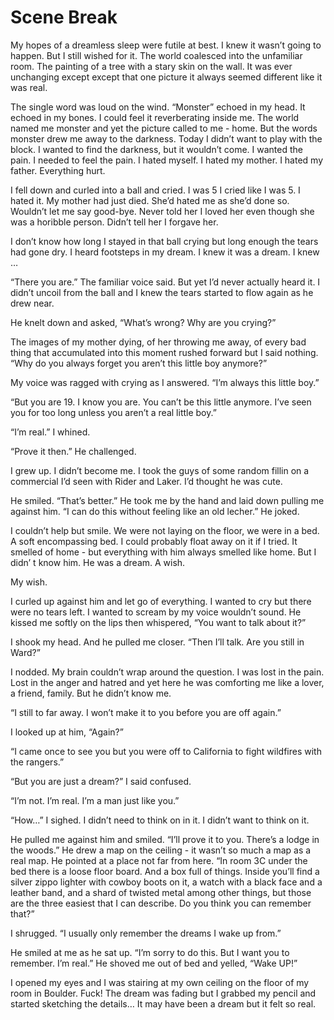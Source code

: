 # Scene Break

My hopes of a dreamless sleep were futile at best. I knew it wasn’t going to happen. But I still wished for it. The world coalesced into the unfamiliar room. The painting of a tree with a stary skin on the wall. It was ever unchanging except except that one picture it always seemed different like it was real.

The single word was loud on the wind. “Monster” echoed in my head. It echoed in my bones. I could feel it reverberating inside me. The world named me monster and yet the picture called to me - home. But the words monster drew me away to the darkness. Today I didn’t want to play with the block. I wanted to find the darkness, but it wouldn’t come. I wanted the pain. I needed to feel the pain. I hated myself. I hated my mother. I hated my father. Everything hurt.

I fell down and curled into a ball and cried. I was 5 I cried like I was 5. I hated it. My mother had just died. She’d hated me as she’d done so. Wouldn’t let me say good-bye. Never told her I loved her even though she was a horibble person. Didn’t tell her I forgave her.

I don’t know how long I stayed in that ball crying but long enough the tears had gone dry. I heard footsteps in my dream. I knew it was a dream. I knew …

“There you are.” The familiar voice said. But yet I’d never actually heard it. I didn’t uncoil from the ball and I knew the tears started to flow again as he drew near.

He knelt down and asked, “What’s wrong? Why are you crying?”

The images of my mother dying, of her throwing me away, of every bad thing that accumulated into this moment rushed forward but I said nothing. “Why do you always forget you aren’t this little boy anymore?”

My voice was ragged with crying as I answered. “I’m always this little boy.”

“But you are 19. I know you are. You can’t be this little anymore. I’ve seen you for too long unless you aren’t a real little boy.”

“I’m real.” I whined.

“Prove it then.” He challenged.

I grew up. I didn’t become me. I took the guys of some random fillin on a commercial I’d seen with Rider and Laker. I’d thought he was cute.

He smiled. “That’s better.” He took me by the hand and laid down pulling me against him. “I can do this without feeling like an old lecher.” He joked.

I couldn’t help but smile. We were not laying on the floor, we were in a bed. A soft encompassing bed. I could probably float away on it if I tried. It smelled of home - but everything with him always smelled like home. But I didn’ t know him. He was a dream. A wish.

My wish.

I curled up against him and let go of everything. I wanted to cry but there were no tears left. I wanted to scream by my voice wouldn’t sound. He kissed me softly on the lips then whispered, “You want to talk about it?”

I shook my head. And he pulled me closer. “Then I’ll talk. Are you still in Ward?”

I nodded. My brain couldn’t wrap around the question. I was lost in the pain. Lost in the anger and hatred and yet here he was comforting me like a lover, a friend, family. But he didn’t know me.

“I still to far away. I won’t make it to you before you are off again.”

I looked up at him, “Again?”

“I came once to see you but you were off to California to fight wildfires with the rangers.”

“But you are just a dream?” I said confused.

“I’m not. I’m real. I’m a man just like you.”

“How…” I sighed. I didn’t need to think on in it. I didn’t want to think on it.

He pulled me against him and smiled. “I’ll prove it to you. There’s a lodge in the woods.” He drew a map on the ceiling - it wasn’t so much a map as a real map. He pointed at a place not far from here. “In room 3C under the bed there is a loose floor board. And a box full of things. Inside you’ll find a silver zippo lighter with cowboy boots on it, a watch with a black face and a leather band, and a shard of twisted metal among other things, but those are the three easiest that I can describe. Do you think you can remember that?”

I shrugged. “I usually only remember the dreams I wake up from.”

He smiled at me as he sat up. “I’m sorry to do this. But I want you to remember. I’m real.” He shoved me out of bed and yelled, “Wake UP!”

I opened my eyes and I was stairing at my own ceiling on the floor of my room in Boulder. Fuck! The dream was fading but I grabbed my pencil and started sketching the details… It may have been a dream but it felt so real.

